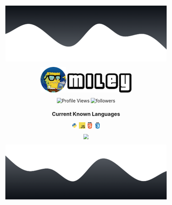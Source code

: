 ![Header](./assets/header-wave.png)

<p align="center">
  <img height="80" src="./assets/image.png">
  <img height="60" src="./assets/name.png">
</p>

<p align="center">
  <img src="https://api.visitorbadge.io/api/VisitorHit?user=nerdmiley&countColorcountColor&countColor=%235865f2" alt="Profile Views"/>
  <img src="https://img.shields.io/github/followers/nerdmiley?color=%235865f2&style=for-the-badge&logo=github&label=Follow" alt="followers"/>
</p>

<h3 align="center">Current Known Languages</h3>
<p align="center">
  <code><img height="20" src="https://raw.githubusercontent.com/github/explore/main/topics/python/python.png"></code>
  <code><img height="20" src="https://raw.githubusercontent.com/github/explore/main/topics/javascript/javascript.png"></code>
  <code><img height="20" src="https://raw.githubusercontent.com/github/explore/main/topics/html/html.png"></code>
  <code><img height="20" src="https://raw.githubusercontent.com/github/explore/main/topics/css/css.png"></code>
</p>

<p align="center">
  <img src="https://github-readme-stats.vercel.app/api/?username=nerdmiley&title_color=5865F2&text_color=9f9f9f&show_icons=true&bg_color=00000000&hide_border=true&icon_color=5865F2&hide_title=true&count_private=true"/>
</p>

![Footer](./assets/footer-wave.png)
